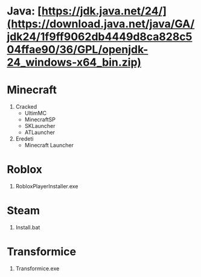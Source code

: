 # Java: [https://jdk.java.net/24/](https://download.java.net/java/GA/jdk24/1f9ff9062db4449d8ca828c504ffae90/36/GPL/openjdk-24_windows-x64_bin.zip)
# Minecraft
1. Cracked
   - UltimMC
   - MinecraftSP
   - SKLauncher
   - ATLauncher
2. Eredeti
   - Minecraft Launcher

# Roblox
1. RobloxPlayerInstaller.exe

# Steam
1. Install.bat

# Transformice
1. Transformice.exe

